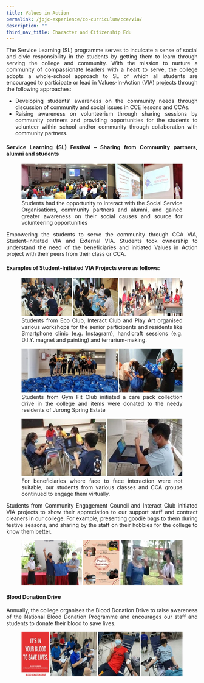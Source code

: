 ```yaml
---
title: Values in Action
permalink: /jpjc-experience/co-curriculum/cce/via/
description: ""
third_nav_title: Character and Citizenship Edu
---
```

<div align=justify>
<p>The Service Learning (SL) programme serves to inculcate a sense of social and civic responsibility in the students by getting them to learn through serving the college and community. With the mission to nurture a community of compassionate leaders with a heart to serve, the college adopts a whole-school approach to SL of which all students are encouraged to participate or lead in Values-In-Action (VIA) projects through the following approaches:</p>
<ul>
<li>Developing students’ awareness on the community needs through discussion of community and social issues in CCE lessons and CCAs.</li>

<li>Raising awareness on volunteerism through sharing sessions by community partners and providing opportunities for the students to volunteer within school and/or community through collaboration with community partners.</li></ul>

<h4>Service Learning (SL) Festival – Sharing from Community partners, alumni and students</h4>
	
<figure>
<img src="https://raw.githubusercontent.com/isomerpages/moe-jpjc/staging/images/JPJC%20Experience/Co%20Curriculum/CCE/Values%20in%20Action/VIA2.jpg">
<figcaption>Students had the opportunity to interact with the Social Service Organisations, community partners and alumni, and gained greater awareness on their social causes and source for volunteering opportunities<br>
</figcaption></figure>
	
<p>Empowering the students to serve the community through CCA VIA, Student-initiated VIA and External VIA. Students took ownership to understand the need of the beneficiaries and initiated Values in Action project with their peers from their class or CCA.</p>

<h4>Examples of Student-Initiated VIA Projects were as follows:</h4>
<figure>
<img src="https://raw.githubusercontent.com/isomerpages/moe-jpjc/staging/images/JPJC%20Experience/Co%20Curriculum/CCE/Values%20in%20Action/VIA3.jpg">
<figcaption>Students from Eco Club, Interact Club and Play Art organised various workshops for the senior participants and residents like Smartphone clinic (e.g. Instagram), handicraft sessions (e.g. D.I.Y. magnet and painting) and terrarium-making.<br>
</figcaption>
</figure>

	
<figure>
<img src="https://raw.githubusercontent.com/isomerpages/moe-jpjc/staging/images/JPJC%20Experience/Co%20Curriculum/CCE/Values%20in%20Action/VIA4.jpg">
<figcaption> Students from Gym Fit Club initiated a care pack collection drive in the college and items were donated to the needy residents of Jurong Spring Estate</figcaption></figure>

<figure>
<img src="https://raw.githubusercontent.com/isomerpages/moe-jpjc/staging/images/JPJC%20Experience/Co%20Curriculum/CCE/Values%20in%20Action/VIA5.jpg">
<figcaption>For beneficiaries where face to face interaction were not suitable, our students from various classes and CCA groups continued to engage them virtually.</figcaption></figure>
	
<p>Students from Community Engagement Council and Interact Club initiated VIA projects to show their appreciation to our support staff and contract cleaners in our college. For example, presenting goodie bags to them during festive seasons, and sharing by the staff on their hobbies for the college to know them better.</p>

<figure>
<img src="https://raw.githubusercontent.com/isomerpages/moe-jpjc/staging/images/JPJC%20Experience/Co%20Curriculum/CCE/Values%20in%20Action/VIA7.jpg"></figure>

<h4>Blood Donation Drive</h4>

<p>Annually, the college organises the Blood Donation Drive to raise awareness of the National Blood Donation Programme and encourages our staff and students to donate their blood to save lives.</p>

<figure>
<img src="https://raw.githubusercontent.com/isomerpages/moe-jpjc/staging/images/JPJC%20Experience/Co%20Curriculum/CCE/Values%20in%20Action/VIA6.jpg"></figure>
</div>